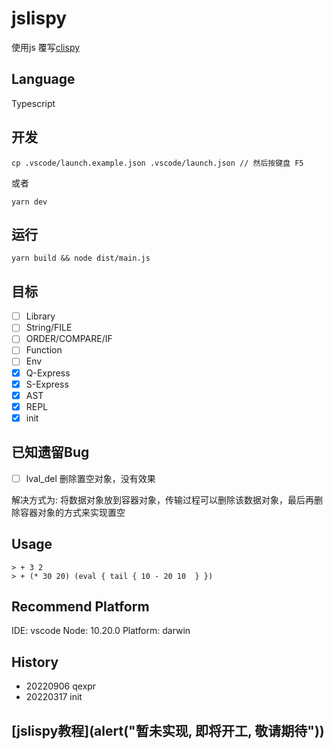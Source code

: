 # jslispy

使用js 覆写[clispy](https://github.com/shaohung001/buildyourownlisp)

## Language

Typescript

## 开发

    cp .vscode/launch.example.json .vscode/launch.json // 然后按键盘 F5
或者

    yarn dev

## 运行

    yarn build && node dist/main.js

## 目标

- [ ] Library
- [ ] String/FILE
- [ ] ORDER/COMPARE/IF
- [ ] Function
- [ ] Env
- [x] Q-Express
- [x] S-Express
- [x] AST
- [x] REPL
- [x] init

## 已知遗留Bug

- [ ] lval_del 删除置空对象，没有效果

解决方式为: 将数据对象放到容器对象，传输过程可以删除该数据对象，最后再删除容器对象的方式来实现置空

## Usage

    > + 3 2
    > + (* 30 20) (eval { tail { 10 - 20 10  } })

## Recommend Platform

IDE: vscode
Node: 10.20.0
Platform: darwin

## History

- 20220906 qexpr
- 20220317 init

## [jslispy教程](alert("暂未实现, 即将开工, 敬请期待"))